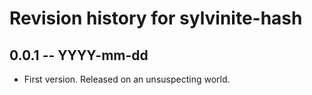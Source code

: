 # Revision history for sylvinite-hash

## 0.0.1 -- YYYY-mm-dd

* First version. Released on an unsuspecting world.
